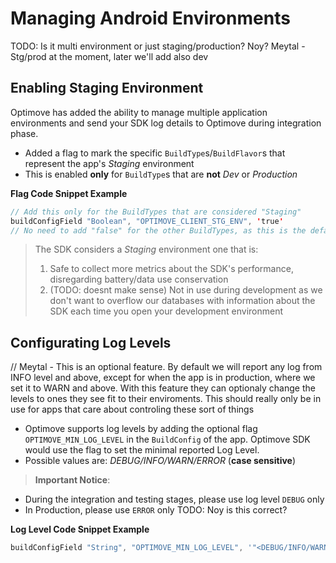 # Managing Android Environments
TODO: Is it multi environment or just staging/production? Noy? Meytal - Stg/prod at the moment, later we'll add also dev 

## Enabling Staging Environment
Optimove has added the ability to manage multiple application environments and send your SDK log details to Optimove during integration phase.

- Added a flag to mark the specific `BuildType`s/`BuildFlavor`s that represent the app's _Staging_ environment
- This is enabled **only** for `BuildType`s that are **not** _Dev_ or _Production_

**Flag Code Snippet Example**
```java
// Add this only for the BuildTypes that are considered "Staging"
buildConfigField "Boolean", "OPTIMOVE_CLIENT_STG_ENV", 'true' 
// No need to add "false" for the other BuildTypes, as this is the default value
```

> The SDK considers a _Staging_ environment one that is:
>   1. Safe to collect more metrics about the SDK's performance, disregarding battery/data use conservation
>   2. (TODO: doesnt make sense) Not in use during development as we don't want to overflow our databases with information about the SDK each time you open your development environment

## Configurating Log Levels
// Meytal - This is an optional feature. By default we will report any log from INFO level and above, except for when the app is in production, where we set it to WARN and above. With this feature they can optionaly change the levels to ones they see fit to their enviroments. This should really only be in use for apps that care about controling these sort of things
- Optimove supports log levels by adding the optional flag  `OPTIMOVE_MIN_LOG_LEVEL` in the `BuildConfig` of the app. Optimove SDK would use the flag to set the minimal reported Log Level. 
- Possible values are:  _DEBUG/INFO/WARN/ERROR_ (**case sensitive**)
>**Important Notice**: 
- During the integration and testing stages, please use log level `DEBUG` only
- In Production, please use `ERROR` only TODO: Noy is this correct?

**Log Level Code Snippet Example**
```groovy
buildConfigField "String", "OPTIMOVE_MIN_LOG_LEVEL", '"<DEBUG/INFO/WARN/ERROR>"'    
```
